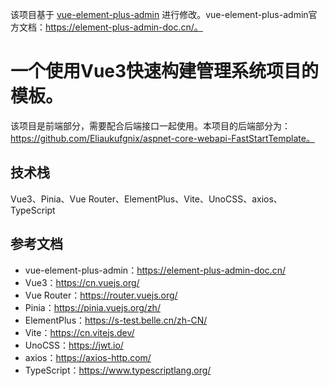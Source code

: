 该项目基于 [vue-element-plus-admin](https://github.com/kailong321200875/vue-element-plus-admin) 进行修改。vue-element-plus-admin官方文档：https://element-plus-admin-doc.cn/。

# 一个使用Vue3快速构建管理系统项目的模板。

该项目是前端部分，需要配合后端接口一起使用。本项目的后端部分为：https://github.com/Eliaukufgnix/aspnet-core-webapi-FastStartTemplate。

## 技术栈

Vue3、Pinia、Vue Router、ElementPlus、Vite、UnoCSS、axios、TypeScript

## 参考文档

- vue-element-plus-admin：https://element-plus-admin-doc.cn/
- Vue3：https://cn.vuejs.org/
- Vue Router：https://router.vuejs.org/
- Pinia：https://pinia.vuejs.org/zh/
- ElementPlus：https://s-test.belle.cn/zh-CN/
- Vite：https://cn.vitejs.dev/
- UnoCSS：https://jwt.io/
- axios：https://axios-http.com/
- TypeScript：https://www.typescriptlang.org/
